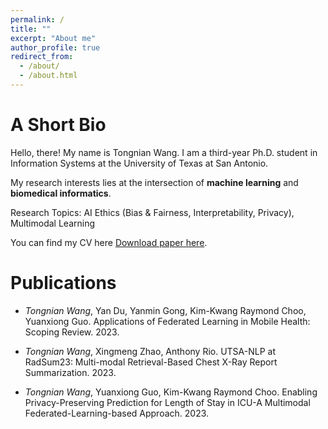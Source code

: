 ```yaml
---
permalink: /
title: ""
excerpt: "About me"
author_profile: true
redirect_from: 
  - /about/
  - /about.html
---
```

A Short Bio
====
Hello, there! My name is Tongnian Wang. I am a third-year Ph.D. student in Information Systems at the University of Texas at San Antonio. 

My research interests lies at the intersection of **machine learning** and **biomedical informatics**.

Research Topics: AI Ethics (Bias & Fairness, Interpretability, Privacy), Multimodal Learning

You can find my CV here [Download paper here](http://tongnianw.github.io/files/CV_TongnianW_new.pdf/).

Publications
====

- *Tongnian Wang*, Yan Du, Yanmin Gong, Kim-Kwang Raymond Choo, Yuanxiong Guo. Applications of Federated Learning in Mobile Health: Scoping Review. 2023.

- *Tongnian Wang*, Xingmeng Zhao, Anthony Rio. UTSA-NLP at RadSum23: Multi-modal Retrieval-Based Chest X-Ray Report Summarization. 2023.

- *Tongnian Wang*, Yuanxiong Guo, Kim-Kwang Raymond Choo. Enabling Privacy-Preserving Prediction for Length of Stay in ICU-A Multimodal Federated-Learning-based Approach. 2023.


